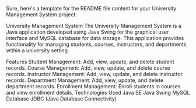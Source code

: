 
Sure, here's a template for the README file content for your University Management System project:

University Management System
The University Management System is a Java application developed using Java Swing for the graphical user interface and MySQL database for data storage. This application provides functionality for managing students, courses, instructors, and departments within a university setting.

Features
Student Management: Add, view, update, and delete student records.
Course Management: Add, view, update, and delete course records.
Instructor Management: Add, view, update, and delete instructor records.
Department Management: Add, view, update, and delete department records.
Enrollment Management: Enroll students in courses and view enrollment details.
Technologies Used
Java SE
Java Swing
MySQL Database
JDBC (Java Database Connectivity)

